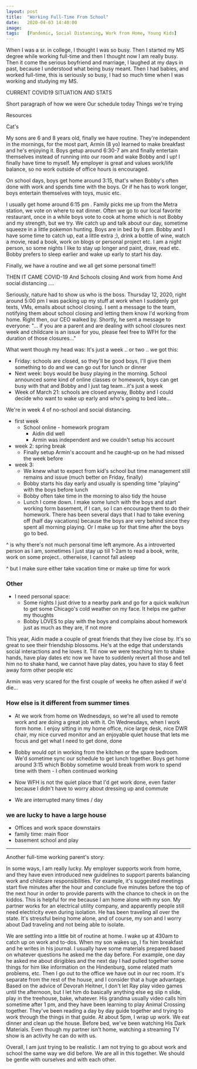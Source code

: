 ```yaml
---
layout: post
title:  "Working Full-Time From School"
date:   2020-04-03 14:40:00
image:  
tags:   [Pandemic, Social Distancing, Work from Home, Young Kids]
---
```


When I was a sr. in college, I thought I was so busy.
Then I started my MS degree while working full-time and then I thought now I am really busy.
Then it come the serious boyfriend and marriage, I laughed at my days in past, because I understood what being busy meant.
Then I had babies, and worked full-time, this is seriously so busy, I had so much time when I was working and studying my MS.


CURRENT COVID19 SITUATION AND STATS

Short paragraph of how we were
Our schedule today
Things we're trying

Resources


Cat's 



My sons are 6 and 8 years old, finally we have routine. They're independent in the mornings, for the most part, Armin (8 yo) learned to make breakfast and he's enjoying it. Boys getup around 6:30-7 am and finally entertain themselves instead of running into our room and wake Bobby and I up! I finally have time to myself. My employer is great and values work/life balance, so no work outside of office hours is encouraged. 

On school days, boys get home around 3:15, that's when Bobby's often done with work and spends time with the boys. Or if he has to work longer, boys entertain themselves with toys, music etc.

I usually get home around 6:15 pm . Family picks me up from the Metra station, we vote on where to eat dinner. Often we go to our local favorite restaurant, once in a while boys vote to cook at home which is not Bobby and my strength, but we try. We catch up and talk about our day, sometime squeeze in a little pokemon hunting. Boys are in bed by 8 pm. Bobby and I have some time to catch up, eat a little extra ;), drink a bottle of wine, watch a movie, read a book, work on blogs or personal project etc. I am a night person, so some nights I like to stay up longer and paint, draw, read etc. Bobby prefers to sleep earlier and wake up early to start his day. 

Finally, we have a routine and we all get some personal time!!!

THEN IT CAME COVID-19
And Schools closing
And work from home
And social distancing ....

Seriously, nature had to show us who is the boss. Thursday 12, 2020, right around 5:00 pm I was packing up my stuff at work when I suddenly got texts, VMs, emails about school closing. I sent a message to the team, notifying them about school closing and letting them know I'd working from home. Right then, our CEO walked by. Shortly, he sent a message to everyone: "... if you are a parent and are dealing with school closures next week and childcare is an issue for you, please feel free to WFH for the duration of those closures..."

What went though my head was: It's just a week .. or two .. we got this:
- Friday: schools are closed, so they'll be good boys, I'll give them something to do and we can go out for lunch or dinner
- Next week: boys would be busy playing in the morning. School announced some kind of online classes or homework, boys can get busy with that and Bobby and I just tag team...it's just a week
- Week of March 21: schools are closed anyway, Bobby and I could decide who want to wake up early and who's going to bed late... 

We're in week 4 of no-school and social distancing.
- first week
    + School online - homework program
        * Aidin did well
        * Armin was independent and we couldn't setup his account
- week 2: spring break
    + Finally setup Armin's account and he caught-up on he had missed the week before
- week 3: 
    + We knew what to expect from kid's school but time management still remains and issue (much better on Friday, finally)
    + Bobby starts his day early and usually is spending time "playing" with the boys before lunch
    + Bobby often take time in the morning to also tidy the house
    + Lunch I come down. I make some lunch with the boys and start working form basement, if I can, so I can encourage them to do their homework. There has been several days that I had to take evening off (half day vacations) because the boys are very behind since they spent all morning playing. Or I make up for that time after the boys go to bed. 

^ is why there's not much personal time left anymore. As a introverted person as I am, sometimes I just stay up till 1-2am to read a book, write, work on some project.. otherwise, I cannot fall asleep

^ but I make sure either take vacation time or make up time for work

### Other
- I need personal space:
    + Some nights I just drive to a nearby park and go for a quick walk/run to get some Chicago's cold weather on my face. It helps me gather my thoughts
    + Bobby LOVES to play with the boys and complains about homework just as much as they are, if not more

This year, Aidin made a couple of great friends that they live close by. It's so great to see their friendship blossoms. He's at the edge that understands social interactions and he loves it. Till now we were teaching him to shake hands, have play dates etc now we have to suddenly revert all those and tell him no to shake hand, we cannot have play dates, you have to stay 6 feet away form other people etc

Armin was very scared for the first couple of weeks he often asked if we'd die...

### How else is it different from summer times
- At we work from home on Wednesdays, so we're all used to remote work and are doing a great job with it. On Wednesdays, when I work form home. I enjoy sitting in my home office, nice large desk, nice DWR chair, my nice curved monitor and an enjoyable quiet house that lets me focus and get what I need to get done, done

- Bobby would opt in working from the kitchen or the spare bedroom. We'd sometime sync our schedule to get lunch together. Boys get home around 3:15 which Bobby sometime would break from work to spend time with them - I often continued working

- Now WFH is not the quiet place that I'd get work done, even faster because I didn't have to worry about dressing up and commute
- We are interrupted many times / day

### we are lucky to have a large house
- Offices and work space downstairs
- family time: main floor
- basement school and play


------------------------------------

Another full-time working parent's story:

In some ways, I am really lucky. My employer supports work from home, and they have even introduced new guidelines to support parents balancing work and childcare responsibilities. For example, it's suggested meetings start five minutes after the hour and conclude five minutes before the top of the next hour in order to provide parents with the chance to check in on the kiddos. This is helpful for me because I am home alone with my son. My partner works for an electrical utility company, and apparently people still need electricity even during isolation. He has been traveling all over the state. It's stressful being home alone, and of course, my son and I worry about Dad traveling and not being able to isolate. 

We are settling into a little bit of routine at home. I wake up at 430am to catch up on work and to-dos. When my son wakes up, I fix him breakfast and he writes in his journal. I usually have some materials prepared based on whatever questions he asked me the day before. For example, one day he asked me about dirigibles and the next day I had pulled together some things for him like information on the Hindenburg, some related math problems, etc. Then I go out to the office we have out in our rec room. It's separate from the rest of the house, and I consider that a huge advantage. Based on the advice of Devorah Heitner, I don't let Ray play video games until the afternoon, but I let him do basically anything else eg slip n slide, play in the treehouse, bake, whatever. His grandma usually video calls him sometime after 1 pm, and they have been learning to play Animal Crossing together. They've been reading a day by day guide together and trying to work through the things in that guide. At about 5pm, I wrap up work. We eat dinner and clean up the house. Before bed, we've been watching His Dark Materials. Even though my partner isn't home, watching a streaming TV show is an activity he can do with us. 

Overall, I am just trying to be realistic. I am not trying to go about work and school the same way we did before. We are all in this together. We should be gentle with ourselves and with each other.